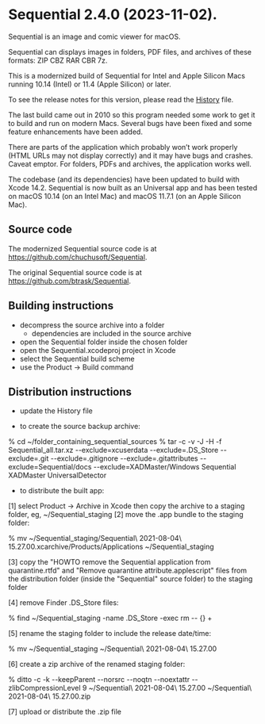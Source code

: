 # Sequential 2.4.0 (2023-11-02).

Sequential is an image and comic viewer for macOS.

Sequential can displays images in folders, PDF files, and archives of
these formats: ZIP CBZ RAR CBR 7z.

This is a modernized build of Sequential for Intel and Apple Silicon Macs
running 10.14 (Intel) or 11.4 (Apple Silicon) or later.

To see the release notes for this version, please read the
[History](History.txt) file.

The last build came out in 2010 so this program needed some work to get it
to build and run on modern Macs. Several bugs have been fixed and some
feature enhancements have been added.

There are parts of the application which probably won’t work properly
(HTML URLs may not display correctly) and it may have bugs and crashes.
Caveat emptor. For folders, PDFs and archives, the application works well.

The codebase (and its dependencies) have been updated to build with Xcode
14.2. Sequential is now built as an Universal app and has been tested on
macOS 10.14 (on an Intel Mac) and macOS 11.7.1 (on an Apple Silicon Mac).




## Source code

The modernized Sequential source code is at <https://github.com/chuchusoft/Sequential>.

The original Sequential source code is at <https://github.com/btrask/Sequential>.





## Building instructions

- decompress the source archive into a folder
  - dependencies are included in the source archive
- open the Sequential folder inside the chosen folder
- open the Sequential.xcodeproj project in Xcode
- select the Sequential build scheme
- use the Product -> Build command





## Distribution instructions

- update the History file

- to create the source backup archive:

% cd ~/folder_containing_sequential_sources
% tar -c -v -J -H -f Sequential_all.tar.xz --exclude=xcuserdata --exclude=.DS_Store --exclude=.git  --exclude=.gitignore --exclude=.gitattributes --exclude=Sequential/docs --exclude=XADMaster/Windows Sequential XADMaster UniversalDetector

- to distribute the built app:

[1] select Product -> Archive in Xcode then copy the archive to a staging folder, eg,
    ~/Sequential_staging
[2] move the .app bundle to the staging folder:

% mv ~/Sequential_staging/Sequential\ 2021-08-04\ 15.27.00.xcarchive/Products/Applications ~/Sequential_staging

[3] copy the "HOWTO remove the Sequential application from quarantine.rtfd" and
    "Remove quarantine attribute.applescript" files from the distribution folder
    (inside the "Sequential" source folder) to the staging folder

[4] remove Finder .DS_Store files:

% find ~/Sequential_staging -name .DS_Store -exec rm -- {} +

[5] rename the staging folder to include the release date/time:

% mv ~/Sequential_staging ~/Sequential\ 2021-08-04\ 15.27.00

[6] create a zip archive of the renamed staging folder:

% ditto -c -k --keepParent --norsrc --noqtn --noextattr --zlibCompressionLevel 9 ~/Sequential\ 2021-08-04\ 15.27.00 ~/Sequential\ 2021-08-04\ 15.27.00.zip
 
[7] upload or distribute the .zip file
